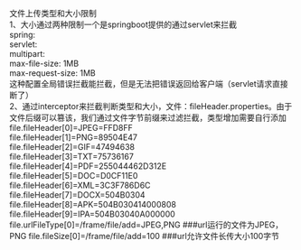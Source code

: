 文件上传类型和大小限制  
1、大小通过两种限制一个是springboot提供的通过servlet来拦截  
spring:  
servlet:  
multipart:  
max-file-size: 1MB  
max-request-size: 1MB  
这种配置全局错误拦截能拦截，但是无法把错误返回给客户端（servlet请求直接断了）  
2、通过interceptor来拦截判断类型和大小，文件：fileHeader.properties。由于文件后缀可以篡该，我们通过文件字节前缀来过滤拦截，类型增加需要自行添加    
file.fileHeader[0]=JPEG=FFD8FF  
file.fileHeader[1]=PNG=89504E47  
file.fileHeader[2]=GIF=47494638  
file.fileHeader[3]=TXT=75736167  
file.fileHeader[4]=PDF=255044462D312E  
file.fileHeader[5]=DOC=D0CF11E0  
file.fileHeader[6]=XML=3C3F786D6C  
file.fileHeader[7]=DOCX=504B0304  
file.fileHeader[8]=APK=504B030414000808  
file.fileHeader[9]=IPA=504B03040A000000  
file.urlFileType[0]=/frame/file/add=JPEG,PNG  ###url运行的文件为JPEG，PNG
file.fileSize[0]=/frame/file/add=100  ###url允许文件长传大小100字节